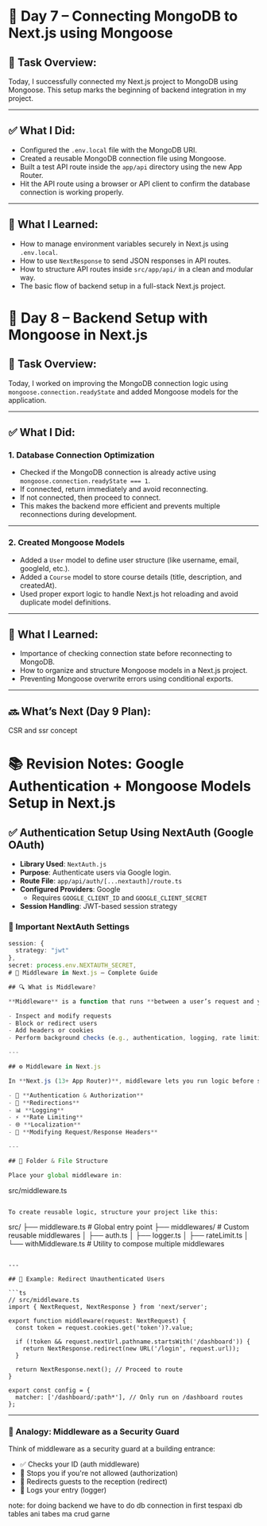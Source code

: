 # 📌 Day 7 – Connecting MongoDB to Next.js using Mongoose

## 🔹 Task Overview:

Today, I successfully connected my Next.js project to MongoDB using Mongoose. This setup marks the beginning of backend integration in my project.

---

## ✅ What I Did:

- Configured the `.env.local` file with the MongoDB URI.
- Created a reusable MongoDB connection file using Mongoose.
- Built a test API route inside the `app/api` directory using the new App Router.
- Hit the API route using a browser or API client to confirm the database connection is working properly.

---

## 🧠 What I Learned:

- How to manage environment variables securely in Next.js using `.env.local`.
- How to use `NextResponse` to send JSON responses in API routes.
- How to structure API routes inside `src/app/api/` in a clean and modular way.
- The basic flow of backend setup in a full-stack Next.js project.

# 📌 Day 8 – Backend Setup with Mongoose in Next.js

## 🔹 Task Overview:

Today, I worked on improving the MongoDB connection logic using `mongoose.connection.readyState` and added Mongoose models for the application.

---

## ✅ What I Did:

### 1. Database Connection Optimization

- Checked if the MongoDB connection is already active using `mongoose.connection.readyState === 1`.
- If connected, return immediately and avoid reconnecting.
- If not connected, then proceed to connect.
- This makes the backend more efficient and prevents multiple reconnections during development.

---

### 2. Created Mongoose Models

- Added a `User` model to define user structure (like username, email, googleId, etc.).
- Added a `Course` model to store course details (title, description, and createdAt).
- Used proper export logic to handle Next.js hot reloading and avoid duplicate model definitions.

---

## 🧠 What I Learned:

- Importance of checking connection state before reconnecting to MongoDB.
- How to organize and structure Mongoose models in a Next.js project.
- Preventing Mongoose overwrite errors using conditional exports.

---

## 🔜 What’s Next (Day 9 Plan):
CSR and ssr concept


# 📚 Revision Notes: Google Authentication + Mongoose Models Setup in Next.js

## ✅ Authentication Setup Using NextAuth (Google OAuth)

- **Library Used**: `NextAuth.js`
- **Purpose**: Authenticate users via Google login.
- **Route File**: `app/api/auth/[...nextauth]/route.ts`
- **Configured Providers**: Google
  - Requires `GOOGLE_CLIENT_ID` and `GOOGLE_CLIENT_SECRET`
- **Session Handling**: JWT-based session strategy

### 🔸 Important NextAuth Settings

```ts
session: {
  strategy: "jwt"
},
secret: process.env.NEXTAUTH_SECRET,
# 📘 Middleware in Next.js – Complete Guide

## 🔍 What is Middleware?

**Middleware** is a function that runs **between a user’s request and your server’s response**. It allows you to:

- Inspect and modify requests
- Block or redirect users
- Add headers or cookies
- Perform background checks (e.g., authentication, logging, rate limiting)

---

## ⚙️ Middleware in Next.js

In **Next.js (13+ App Router)**, middleware lets you run logic before serving a route or API. Common use cases include:

- 🔐 **Authentication & Authorization**
- 🚦 **Redirections**
- 📊 **Logging**
- ⚡ **Rate Limiting**
- 🌐 **Localization**
- 🧠 **Modifying Request/Response Headers**

---

## 📁 Folder & File Structure

Place your global middleware in:

```
src/middleware.ts
```

To create reusable logic, structure your project like this:

```
src/
├── middleware.ts         # Global entry point
├── middlewares/          # Custom reusable middlewares
│   ├── auth.ts
│   ├── logger.ts
│   ├── rateLimit.ts
│   └── withMiddleware.ts # Utility to compose multiple middlewares
```

---

## 🧠 Example: Redirect Unauthenticated Users

```ts
// src/middleware.ts
import { NextRequest, NextResponse } from 'next/server';

export function middleware(request: NextRequest) {
  const token = request.cookies.get('token')?.value;

  if (!token && request.nextUrl.pathname.startsWith('/dashboard')) {
    return NextResponse.redirect(new URL('/login', request.url));
  }

  return NextResponse.next(); // Proceed to route
}

export const config = {
  matcher: ['/dashboard/:path*'], // Only run on /dashboard routes
};
```

---

### 🔄 Analogy: Middleware as a Security Guard

Think of middleware as a security guard at a building entrance:

- ✅ Checks your ID (auth middleware)
- 🚫 Stops you if you're not allowed (authorization)
- 🔁 Redirects guests to the reception (redirect)
- 📝 Logs your entry (logger)










note: for doing backend we have to do db connection in first tespaxi db tables ani tabes ma crud garne
